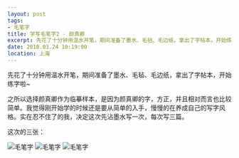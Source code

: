 ```yaml
---
layout: post
tags: 
- 毛笔字
title: 学写毛笔字2 - 颜真卿
excerpt: 先花了十分钟用温水开笔，期间准备了墨水、毛毡、毛边纸，拿出了字帖本，开始练字啦~
date: 2018.03.24 10:19:00
location: 上海
---
```


先花了十分钟用温水开笔，期间准备了墨水、毛毡、毛边纸，拿出了字帖本，开始练字啦~

之所以选择颜真卿作为临摹样本，是因为颜真卿的字，方正，并且相对而言也比较简单。我觉得刚开始学的时候还是要从简单的入手，慢慢的在养成自己的写字风格。实在忍不住了的我，决定这次先沾墨水写一次，每次写三篇。

这次的三张：
<div class="calligraphy">
	<img title="毛笔字" src="{{ site.url }}/{{ site.baseurl }}/imgs/posts/2018-03-24-Calligraphy-2-I.jpg"/>
	<img title="毛笔字" src="{{ site.url }}/{{ site.baseurl }}/imgs/posts/2018-03-24-Calligraphy-2-II.jpg"/>
	<img title="毛笔字" src="{{ site.url }}/{{ site.baseurl }}/imgs/posts/2018-03-24-Calligraphy-2-III.jpg"/>
</div>

